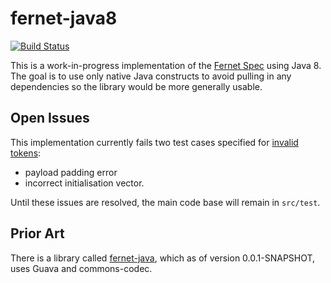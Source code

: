 # fernet-java8

[![Build Status](https://travis-ci.org/l0s/fernet-java8.svg?branch=master)](https://travis-ci.org/l0s/fernet-java8)

This is a work-in-progress implementation of the
[Fernet Spec](https://github.com/fernet/spec) using Java 8.
The goal is to use only native Java constructs to avoid pulling in any
dependencies so the library would be more generally usable.

## Open Issues

This implementation currently fails two test cases specified for [invalid tokens](https://github.com/fernet/spec/blob/f16a35d3cfd8cdb2d8c7f7d10ce6c4d6058b19d2/invalid.json):
* payload padding error
* incorrect initialisation vector.

Until these issues are resolved, the main code base will remain in `src/test`.

## Prior Art

There is a library called
[fernet-java](https://github.com/trancee/fernet-java/), which as of version
0.0.1-SNAPSHOT, uses Guava and commons-codec.
